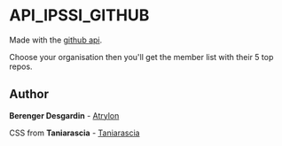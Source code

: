 # API_IPSSI_GITHUB


Made with the [github api](https://developer.github.com/v3/).

Choose your organisation then you'll get the member list with their 5 top repos.

## Author
**Berenger Desgardin** - [Atrylon](https://gihub.com/Atrylon)

CSS from **Taniarascia** - [Taniarascia](https://github.com/taniarascia/sandbox/tree/master/ghibli)
